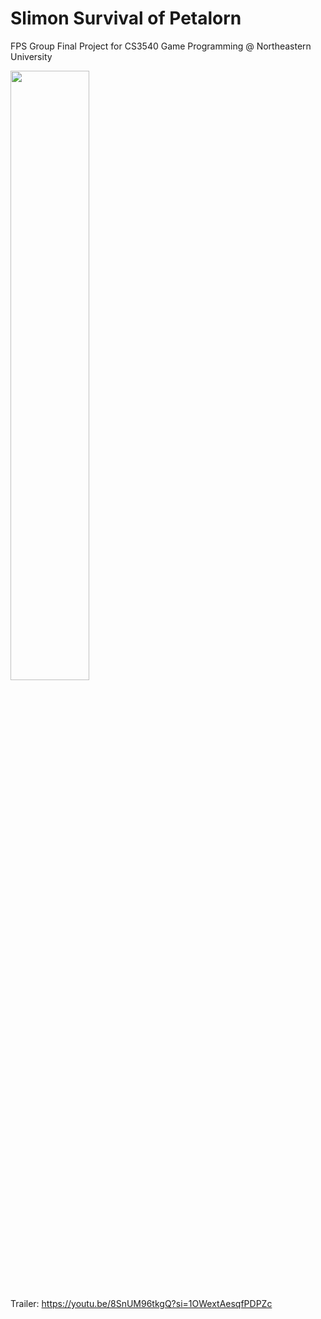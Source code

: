 # Slimon Survival of Petalorn
FPS Group Final Project for CS3540 Game Programming @ Northeastern University

<img src="https://github.com/user-attachments/assets/8f6af19e-c74f-453e-b407-070a161ad27e" width=50% height=50%>

Trailer:  https://youtu.be/8SnUM96tkgQ?si=1OWextAesqfPDPZc
